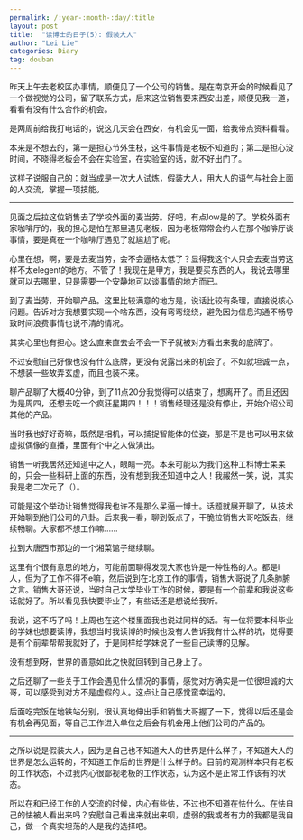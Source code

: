 ```yaml
---
permalink: /:year-:month-:day/:title
layout: post
title:  "读博士的日子(5): 假装大人"
author: "Lei Lie"
categories: Diary
tag: douban
---
```


昨天上午去老校区办事情，顺便见了一个公司的销售。是在南京开会的时候看见了一个做视觉的公司，留了联系方式，后来这位销售要来西安出差，顺便见我一道，看看有没有什么合作的机会。

是两周前给我打电话的，说这几天会在西安，有机会见一面，给我带点资料看看。

本来是不想去的，第一是担心节外生枝，这件事情是老板不知道的；第二是担心没时间，不晓得老板会不会在实验室，在实验室的话，就不好出门了。

这样子说服自己的：就当成是一次大人试炼，假装大人，用大人的语气与社会上面的人交流，掌握一项技能。

---

见面之后拉这位销售去了学校外面的麦当劳。好吧，有点low是的了。学校外面有家咖啡厅的，我的担心是怕在那里遇见老板，因为老板常常会约人在那个咖啡厅谈事情，要是真在一个咖啡厅遇见了就尴尬了呢。

心里在想，啊，要是去麦当劳，会不会逼格太低了？显得我这个人只会去麦当劳这样不太elegent的地方。不管了！我现在是甲方，我是要买东西的人，我说去哪里就可以去哪里，只是需要一个安静地可以谈事情的地方而已。

到了麦当劳，开始聊产品。这里比较满意的地方是，说话比较有条理，直接说核心问题。告诉对方我想要实现一个啥东西，没有弯弯绕绕，避免因为信息沟通不畅导致时间浪费事情也说不清的情况。

其实心里也有担心。这么直来直去会不会一下子就被对方看出来我的底牌了。

不过安慰自己好像也没有什么底牌，更没有说露出来的机会了。不如就坦诚一点，不想装一些故弄玄虚，而且也装不来。

聊产品聊了大概40分钟，到了11点20分我觉得可以结束了，想离开了。而且还因为是周四，还想去吃一个疯狂星期四！！！销售经理还是没有停止，开始介绍公司其他的产品。

当时我也好好奇嘛，既然是相机，可以捕捉智能体的位姿，那是不是也可以用来做虚拟偶像的直播，里面有个中之人做演出。

销售一听我居然还知道中之人，眼睛一亮。本来可能以为我们这种工科博士呆呆的，只会一些科研上面的东西，没有想到我还知道中之人！我赧然一笑，说，其实我是老二次元了（）。

可能是这个举动让销售觉得我也许不是那么呆逼一博士。话题就展开聊了，从技术开始聊到他们公司的八卦。后来我一看，聊到饭点了，干脆拉销售大哥吃饭去，继续畅聊。大家都不想工作嘛……

拉到大唐西市那边的一个湘菜馆子继续聊。

这里有个很有意思的地方，可能前面聊得发现大家也许是一种性格的人。都是i人，但为了工作不得不e嘛，然后说到在北京工作的事情，销售大哥说了几条肺腑之言。销售大哥还说，当时自己大学毕业工作的时候，要是有一个前辈和我说这些话就好了。所以看见我快要毕业了，有些话还是想说给我听。

我说，这不巧了吗！上周也在这个楼里面我也说过同样的话。有一位将要本科毕业的学妹也想要读博，我想当时我读博的时候也没有人告诉我有什么样的坑，觉得要是有个前辈帮帮我就好了，于是同样给学妹说了一些自己读博的见解。

没有想到呀，世界的善意如此之快就回转到自己身上了。

之后还聊了一些关于工作会遇见什么情况的事情，感觉对方确实是一位很坦诚的大哥，可以感受到对方不是虚假的人。这点让自己感觉蛮幸运的。

后面吃完饭在地铁站分别，很认真地伸出手和销售大哥握了一下，觉得以后还是会有机会再见面，等自己工作进入单位之后会有机会用上他们公司的产品的。

---

之所以说是假装大人，因为是自己也不知道大人的世界是什么样子，不知道大人的世界是怎么运转的，不知道工作后的世界是什么样子的。目前的观测样本只有老板的工作状态，不过我内心很鄙视老板的工作状态，认为这不是正常工作该有的状态。

所以在和已经工作的人交流的时候，内心有些怯，不过也不知道在怯什么。在怯自己的怯被人看出来吗？安慰自己看出来就出来呗，虚弱的我或者有力的我都是我自己，做一个真实坦荡的人是我的选择吧。
